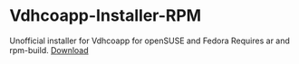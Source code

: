 # Vdhcoapp-Installer-RPM
Unofficial installer for Vdhcoapp for openSUSE and Fedora
Requires ar and rpm-build.
[Download](https://darkwav.github.io/vdhcoapp-installer.sh)
